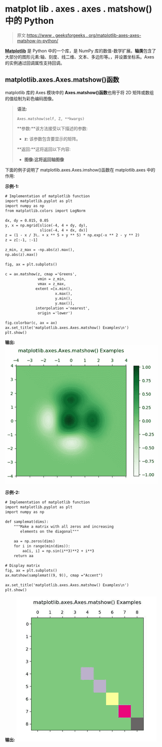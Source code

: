 # matplot lib . axes . axes . matshow()中的 Python

> 原文:[https://www . geeksforgeeks . org/matplotlib-axes-axes-matshow-in-python/](https://www.geeksforgeeks.org/matplotlib-axes-axes-matshow-in-python/)

**[Matplotlib](https://www.geeksforgeeks.org/python-introduction-matplotlib/)** 是 Python 中的一个库，是 NumPy 库的数值-数学扩展。**轴类**包含了大部分的图形元素:轴、刻度、线二维、文本、多边形等。，并设置坐标系。Axes 的实例通过回调属性支持回调。

## matplotlib.axes.Axes.matshow()函数

matplotlib 库的 Axes 模块中的 **Axes.matshow()函数**也用于将 2D 矩阵或数组的值绘制为彩色编码图像。

> **语法:**
> 
> ```
> Axes.matshow(self, Z, **kwargs)
> ```
> 
> **参数:**该方法接受以下描述的参数:
> 
> *   **z:** 该参数包含要显示的矩阵。
> 
> **返回:**这将返回以下内容:
> 
> *   **图像:**这将返回**轴图像**

下面的例子说明了 matplotlib.axes.Axes.imshow()函数在 matplotlib.axes 中的作用:

**示例-1:**

```
# Implementation of matplotlib function
import matplotlib.pyplot as plt
import numpy as np
from matplotlib.colors import LogNorm

dx, dy = 0.015, 0.05
y, x = np.mgrid[slice(-4, 4 + dy, dy),
                slice(-4, 4 + dx, dx)]
z = (1 - x / 3\. + x ** 5 + y ** 5) * np.exp(-x ** 2 - y ** 2)
z = z[:-1, :-1]

z_min, z_max = -np.abs(z).max(),
np.abs(z).max()

fig, ax = plt.subplots()

c = ax.matshow(z, cmap ='Greens',
               vmin = z_min,
               vmax = z_max,
              extent =[x.min(),
                       x.max(), 
                       y.min(),
                       y.max()],
              interpolation ='nearest',
               origin ='lower')

fig.colorbar(c, ax = ax)
ax.set_title('matplotlib.axes.Axes.matshow() Examples\n')
plt.show()
```

**输出:**
![](img/d1509218d3976c19e8e35eb3a073da56.png)

**示例-2:**

```
# Implementation of matplotlib function
import matplotlib.pyplot as plt
import numpy as np

def samplemat(dims):
    """Make a matrix with all zeros and increasing 
       elements on the diagonal"""

    aa = np.zeros(dims)
    for i in range(min(dims)):
        aa[i, i] = np.sin(i**3)**2 + i**3
    return aa

# Display matrix  
fig, ax = plt.subplots()
ax.matshow(samplemat((9, 9)), cmap ="Accent")

ax.set_title('matplotlib.axes.Axes.matshow() Examples\n')
plt.show()
```

**输出:**
![](img/ec2c3cd1f12ff12426341031f4881173.png)